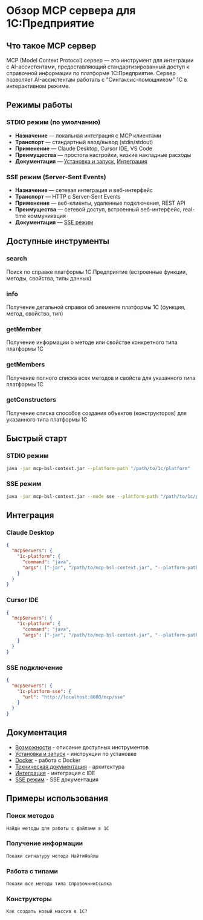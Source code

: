 # Обзор MCP сервера для 1С:Предприятие

## Что такое MCP сервер

MCP (Model Context Protocol) сервер — это инструмент для интеграции с AI-ассистентами, предоставляющий стандартизированный доступ к справочной информации по платформе 1С:Предприятие. Сервер позволяет AI-ассистентам работать с "Синтаксис-помощником" 1С в интерактивном режиме.

## Режимы работы

### STDIO режим (по умолчанию)
- **Назначение** — локальная интеграция с MCP клиентами
- **Транспорт** — стандартный ввод/вывод (stdin/stdout)
- **Применение** — Claude Desktop, Cursor IDE, VS Code
- **Преимущества** — простота настройки, низкие накладные расходы
- **Документация** — [Установка и запуск](02_SETUP.md), [Интеграция](05_INTEGRATION.md)

### SSE режим (Server-Sent Events)
- **Назначение** — сетевая интеграция и веб-интерфейс
- **Транспорт** — HTTP с Server-Sent Events
- **Применение** — веб-клиенты, удаленные подключения, REST API
- **Преимущества** — сетевой доступ, встроенный веб-интерфейс, real-time коммуникация
- **Документация** — [SSE режим](SSE_USAGE.md)

## Доступные инструменты

### search
Поиск по справке платформы 1С:Предприятие (встроенные функции, методы, свойства, типы данных)

### info
Получение детальной справки об элементе платформы 1С (функция, метод, свойство, тип)

### getMember
Получение информации о методе или свойстве конкретного типа платформы 1С

### getMembers
Получение полного списка всех методов и свойств для указанного типа платформы 1С

### getConstructors
Получение списка способов создания объектов (конструкторов) для указанного типа платформы 1С

## Быстрый старт

### STDIO режим
```bash
java -jar mcp-bsl-context.jar --platform-path "/path/to/1c/platform"
```

### SSE режим
```bash
java -jar mcp-bsl-context.jar --mode sse --platform-path "/path/to/1c/platform"
```

## Интеграция

### Claude Desktop
```json
{
  "mcpServers": {
    "1c-platform": {
      "command": "java",
      "args": ["-jar", "/path/to/mcp-bsl-context.jar", "--platform-path", "/path/to/1c/platform"]
    }
  }
}
```

### Cursor IDE
```json
{
  "mcpServers": {
    "1c-platform": {
      "command": "java",
      "args": ["-jar", "/path/to/mcp-bsl-context.jar", "--platform-path", "/path/to/1c/platform"]
    }
  }
}
```

### SSE подключение
```json
{
  "mcpServers": {
    "1c-platform-sse": {
      "url": "http://localhost:8080/mcp/sse"
    }
  }
}
```

## Документация

- [Возможности](01_CAPABILITIES.md) - описание доступных инструментов
- [Установка и запуск](02_SETUP.md) - инструкции по установке
- [Docker](03_DOCKER.md) - работа с Docker
- [Техническая документация](04_TECHNICAL.md) - архитектура
- [Интеграция](05_INTEGRATION.md) - интеграция с IDE
- [SSE режим](SSE_USAGE.md) - SSE документация

## Примеры использования

### Поиск методов
```
Найди методы для работы с файлами в 1С
```

### Получение информации
```
Покажи сигнатуру метода НайтиФайлы
```

### Работа с типами
```
Покажи все методы типа СправочникСсылка
```

### Конструкторы
```
Как создать новый массив в 1С?
``` 